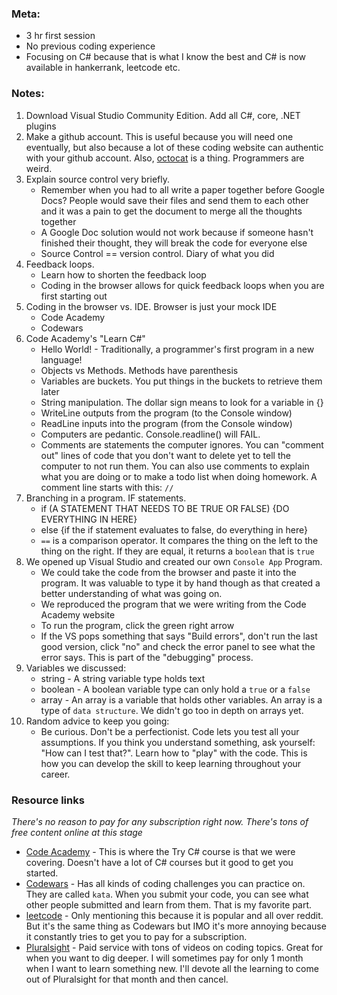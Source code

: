 ### Meta: 
* 3 hr first session 
* No previous coding experience
* Focusing on C# because that is what I know the best and C# is now available in hankerrank, leetcode etc.

### Notes:
1. Download Visual Studio Community Edition. Add all C#, core, .NET plugins
2. Make a github account. This is useful because you will need one eventually, but also because a lot of these coding website can authentic with your github account. Also, [octocat](https://en.wikipedia.org/wiki/GitHub#Mascot) is a thing. Programmers are weird. 
3. Explain source control very briefly. 
    * Remember when you had to all write a paper together before Google Docs?  People would save their files and send them to each other and it was a pain to get the document to merge all the thoughts together
    * A Google Doc solution would not work because if someone hasn't  finished their thought, they will break the code for everyone else
    * Source Control == version control. Diary of what you did
4. Feedback loops. 
    * Learn how to shorten the feedback loop
    * Coding in the browser allows for quick feedback loops when you are first starting out
5. Coding in the browser vs. IDE. Browser is just your mock IDE
    * Code Academy
    * Codewars
6. Code Academy's "Learn C#"
    * Hello World! - Traditionally, a programmer's first program in a new language!
    * Objects vs Methods. Methods have parenthesis
    * Variables are buckets. You put things in the buckets to retrieve them later
    * String manipulation. The dollar sign means to look for a variable in {}
    * WriteLine outputs from the program (to the Console window)
    * ReadLine inputs into the program (from the Console window)
    * Computers are pedantic. Console.readline() will FAIL.
    * Comments are statements the computer ignores. You can "comment out" lines of code that you don't want to delete yet to tell the computer to not run them. You can also use comments to explain what you are doing or to make a todo list when doing homework. A comment line starts with this: `//`
7. Branching in a program. IF statements.
    * if (A STATEMENT THAT NEEDS TO BE TRUE OR FALSE) {DO EVERYTHING IN HERE}
    * else 
    {if the if statement evaluates to false, do everything in here}
    * `==` is a comparison operator. It compares the thing on the left to the thing on the right. If they are equal, it returns a `boolean` that is `true`
8. We opened up Visual Studio and created our own `Console App` Program. 
    * We could take the code from the browser and paste it into the program. It was valuable to type it by hand though as that created a better understanding of what was going on. 
    * We reproduced the program that we were writing from the Code Academy website
    * To run the program, click the green right arrow
    * If the VS pops something that says "Build errors", don't run the last good version, click "no" and check the error panel to see what the error says. This is part of the "debugging" process.
9. Variables we discussed:
    * string - A string variable type holds text
    * boolean - A boolean variable type can only hold a `true` or a `false`
    * array - An array is a variable that holds other variables. An array is a type of `data structure`. We didn't go too in depth on arrays yet.
10. Random advice to keep you going: 
    * Be curious. Don't be a perfectionist. Code lets you test all your assumptions. If you think you understand something, ask yourself: "How can I test that?". Learn how to "play" with the code. This is how you can develop the skill to keep learning throughout your career. 

### Resource links
_There's no reason to pay for any subscription right now. There's tons of free content online at this stage_
* [Code Academy](https://www.codecademy.com/) - This is where the Try C# course is that we were covering. Doesn't have a lot of C# courses but it good to get you started.
* [Codewars](https://www.codewars.com/) - Has all kinds of coding challenges you can practice on. They are called `kata`. When you submit your code, you can see what other people submitted and learn from them. That is my favorite part. 
* [leetcode](https://leetcode.com/) - Only mentioning this because it is popular and all over reddit. But it's the same thing as Codewars but IMO it's more annoying because it constantly tries to get you to pay for a subscription.
* [Pluralsight](https://www.pluralsight.com/) - Paid service with tons of videos on coding topics. Great for when you want to dig deeper. I will sometimes pay for only 1 month when I want to learn something new. I'll devote all the learning to come out of Pluralsight for that month and then cancel.